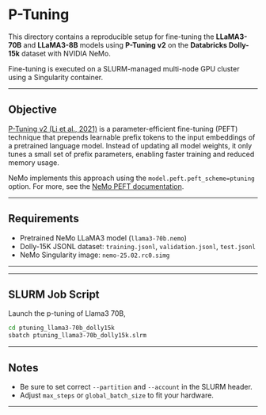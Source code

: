 # P-Tuning 

This directory contains a reproducible setup for fine-tuning the **LLaMA3-70B** and **LLaMA3-8B** models using **P-Tuning v2** on the **Databricks Dolly-15k** dataset with NVIDIA NeMo.

Fine-tuning is executed on a SLURM-managed multi-node GPU cluster using a Singularity container.

---

## Objective

[P-Tuning v2 (Li et al., 2021)](https://arxiv.org/abs/2103.10385) is a parameter-efficient fine-tuning (PEFT) technique that prepends learnable prefix tokens to the input embeddings of a pretrained language model. Instead of updating all model weights, it only tunes a small set of prefix parameters, enabling faster training and reduced memory usage.

NeMo implements this approach using the `model.peft.peft_scheme=ptuning` option. For more, see the [NeMo PEFT documentation](https://docs.nvidia.com/deeplearning/nemo/user-guide/docs/en/stable/nlp/peft/intro.html).

---

##  Requirements
  - Pretrained NeMo LLaMA3 model (`llama3-70b.nemo`)
  - Dolly-15K JSONL dataset: `training.jsonl`, `validation.jsonl`, `test.jsonl`
  - NeMo Singularity image: `nemo-25.02.rc0.simg`

---

---

## SLURM Job Script 


Launch the p-tuning of Llama3 70B, 

```bash
cd ptuning_llama3-70b_dolly15k
sbatch ptuning_llama3-70b_dolly15k.slrm 
```


---

##  Notes
- Be sure to set correct `--partition` and `--account` in the SLURM header.
- Adjust `max_steps` or `global_batch_size` to fit your hardware.

---



